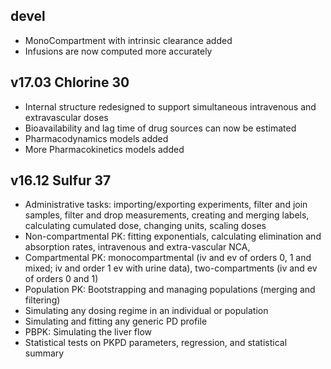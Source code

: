 ## devel

- MonoCompartment with intrinsic clearance added
- Infusions are now computed more accurately

## v17.03 Chlorine 30

- Internal structure redesigned to support simultaneous intravenous and extravascular doses
- Bioavailability and lag time of drug sources can now be estimated
- Pharmacodynamics models added
- More Pharmacokinetics models added

## v16.12 Sulfur 37

- Administrative tasks: importing/exporting experiments, filter and join samples, filter and drop measurements, creating and merging labels, calculating cumulated dose, changing units, scaling doses
- Non-compartmental PK: fitting exponentials, calculating elimination and absorption rates, intravenous and extra-vascular NCA,
- Compartmental PK: monocompartmental (iv and ev of orders 0, 1 and mixed; iv and order 1 ev with urine data), two-compartments (iv and ev of orders 0 and 1)
- Population PK: Bootstrapping and managing populations (merging and filtering)
- Simulating any dosing regime in an individual or population
- Simulating and fitting any generic PD profile
- PBPK: Simulating the liver flow
- Statistical tests on PKPD parameters, regression, and statistical summary
